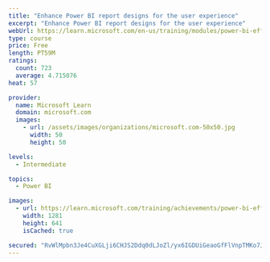```yaml
---
title: "Enhance Power BI report designs for the user experience"
excerpt: "Enhance Power BI report designs for the user experience"
webUrl: https://learn.microsoft.com/en-us/training/modules/power-bi-effective-user-experience/
type: course
price: Free
length: PT59M
ratings:
  count: 723
  average: 4.715076
heat: 57

provider:
  name: Microsoft Learn
  domain: microsoft.com
  images:
    - url: /assets/images/organizations/microsoft.com-50x50.jpg
      width: 50
      height: 50

levels:
  - Intermediate

topics:
  - Power BI

images:
  - url: https://learn.microsoft.com/training/achievements/power-bi-effective-user-experience-social.png
    width: 1281
    height: 641
    isCached: true

secured: "RvWlMpbn3Je4CuXGLji6CHJS2Ddq0dLJoZl/yx6IGDUiGeaoGfFlVnpTMKo7JQ1j2KpTmYl9EZo0mSmDHfQEx/tfX0goc8xbUrzAyfitVkfeQU4jj+RghqtdoDD29RXNET0P+wW2LDgyw56hYkATOIpOt4gPQsDAabe3JfbArOFJWJsqW5i7N5fEp3sRSOPpSPgugyH3fz3vd+0r2F2+Ujtfy+i5nwwY1J12wZdxiQR17wDpRnsOskYphvA/m9cNhgzyAytYwsTU/FYw74C2mDLmASzZAxmN1a3YN0jU4o3S+4D3C/ABSGawYK3ojpEc7B5Hqod/kwsUDGQZgoqVEafiLj4Q6BSWWIjVREHQbHyttU9xPLbnjJkYsSriknu0d80oCE6uLeWMdQTxRGsBjgHpsoYNhmJqrceMlVgyy6U=;VUUL8nBcbWfsnpgTplsjsQ=="
---
```


